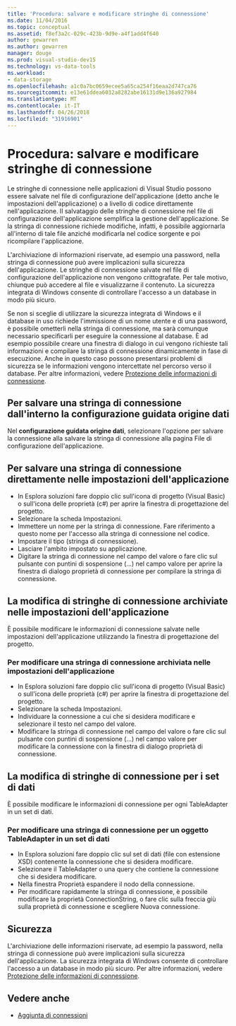 ```yaml
---
title: 'Procedura: salvare e modificare stringhe di connessione'
ms.date: 11/04/2016
ms.topic: conceptual
ms.assetid: f8ef3a2c-029c-423b-9d9e-a4f1add4f640
author: gewarren
ms.author: gewarren
manager: douge
ms.prod: visual-studio-dev15
ms.technology: vs-data-tools
ms.workload:
- data-storage
ms.openlocfilehash: a1c0a7bc0659ecee5a65ca254f16eaa2d747ca76
ms.sourcegitcommit: e13e61ddea6032a8282abe16131d9e136a927984
ms.translationtype: MT
ms.contentlocale: it-IT
ms.lasthandoff: 04/26/2018
ms.locfileid: "31916901"
---
```

# <a name="how-to-save-and-edit-connection-strings"></a>Procedura: salvare e modificare stringhe di connessione
Le stringhe di connessione nelle applicazioni di Visual Studio possono essere salvate nel file di configurazione dell'applicazione (detto anche le impostazioni dell'applicazione) o a livello di codice direttamente nell'applicazione. Il salvataggio delle stringhe di connessione nel file di configurazione dell'applicazione semplifica la gestione dell'applicazione. Se la stringa di connessione richiede modifiche, infatti, è possibile aggiornarla all'interno di tale file anziché modificarla nel codice sorgente e poi ricompilare l'applicazione.

L'archiviazione di informazioni riservate, ad esempio una password, nella stringa di connessione può avere implicazioni sulla sicurezza dell'applicazione. Le stringhe di connessione salvate nel file di configurazione dell'applicazione non vengono crittografate. Per tale motivo, chiunque può accedere al file e visualizzarne il contenuto. La sicurezza integrata di Windows consente di controllare l'accesso a un database in modo più sicuro.

Se non si sceglie di utilizzare la sicurezza integrata di Windows e il database in uso richiede l'immissione di un nome utente e di una password, è possibile ometterli nella stringa di connessione, ma sarà comunque necessario specificarli per eseguire la connessione al database. È ad esempio possibile creare una finestra di dialogo in cui vengono richieste tali informazioni e compilare la stringa di connessione dinamicamente in fase di esecuzione. Anche in questo caso possono presentarsi problemi di sicurezza se le informazioni vengono intercettate nel percorso verso il database.
Per altre informazioni, vedere [Protezione delle informazioni di connessione](/dotnet/framework/data/adonet/protecting-connection-information).

## <a name="to-save-a-connection-string-from-within-the-data-source-configuration-wizard"></a>Per salvare una stringa di connessione dall'interno la configurazione guidata origine dati
Nel **configurazione guidata origine dati**, selezionare l'opzione per salvare la connessione alla salvare la stringa di connessione alla pagina File di configurazione dell'applicazione.

## <a name="to-save-a-connection-string-directly-into-application-settings"></a>Per salvare una stringa di connessione direttamente nelle impostazioni dell'applicazione
- In Esplora soluzioni fare doppio clic sull'icona di progetto (Visual Basic) o sull'icona delle proprietà (c#) per aprire la finestra di progettazione del progetto.
- Selezionare la scheda Impostazioni.
- Immettere un nome per la stringa di connessione. Fare riferimento a questo nome per l'accesso alla stringa di connessione nel codice.
- Impostare il tipo (stringa di connessione).
- Lasciare l'ambito impostato su applicazione.
- Digitare la stringa di connessione nel campo del valore o fare clic sul pulsante con puntini di sospensione (...) nel campo valore per aprire la finestra di dialogo proprietà di connessione per compilare la stringa di connessione.

## <a name="editing-connection-strings-stored-in-application-settings"></a>La modifica di stringhe di connessione archiviate nelle impostazioni dell'applicazione
È possibile modificare le informazioni di connessione salvate nelle impostazioni dell'applicazione utilizzando la finestra di progettazione del progetto.

### <a name="to-edit-a-connection-string-stored-in-application-settings"></a>Per modificare una stringa di connessione archiviata nelle impostazioni dell'applicazione
- In Esplora soluzioni fare doppio clic sull'icona di progetto (Visual Basic) o sull'icona delle proprietà (c#) per aprire la finestra di progettazione del progetto.
- Selezionare la scheda Impostazioni.
- Individuare la connessione a cui che si desidera modificare e selezionare il testo nel campo del valore.
- Modificare la stringa di connessione nel campo del valore o fare clic sul pulsante con puntini di sospensione (...) nel campo valore per modificare la connessione con la finestra di dialogo proprietà di connessione.

## <a name="editing-connection-strings-for-datasets"></a>La modifica di stringhe di connessione per i set di dati
È possibile modificare le informazioni di connessione per ogni TableAdapter in un set di dati.

### <a name="to-edit-a-connection-string-for-a-tableadapter-in-a-dataset"></a>Per modificare una stringa di connessione per un oggetto TableAdapter in un set di dati
- In Esplora soluzioni fare doppio clic sul set di dati (file con estensione XSD) contenente la connessione che si desidera modificare.
- Selezionare il TableAdapter o una query che contiene la connessione che si desidera modificare.
- Nella finestra Proprietà espandere il nodo della connessione.
- Per modificare rapidamente la stringa di connessione, è possibile modificare la proprietà ConnectionString, o fare clic sulla freccia giù sulla proprietà di connessione e scegliere Nuova connessione.

## <a name="security"></a>Sicurezza
L'archiviazione delle informazioni riservate, ad esempio la password, nella stringa di connessione può avere implicazioni sulla sicurezza dell'applicazione. La sicurezza integrata di Windows consente di controllare l'accesso a un database in modo più sicuro.
Per altre informazioni, vedere [Protezione delle informazioni di connessione](/dotnet/framework/data/adonet/protecting-connection-information).

## <a name="see-also"></a>Vedere anche

- [Aggiunta di connessioni](../data-tools/add-new-connections.md)